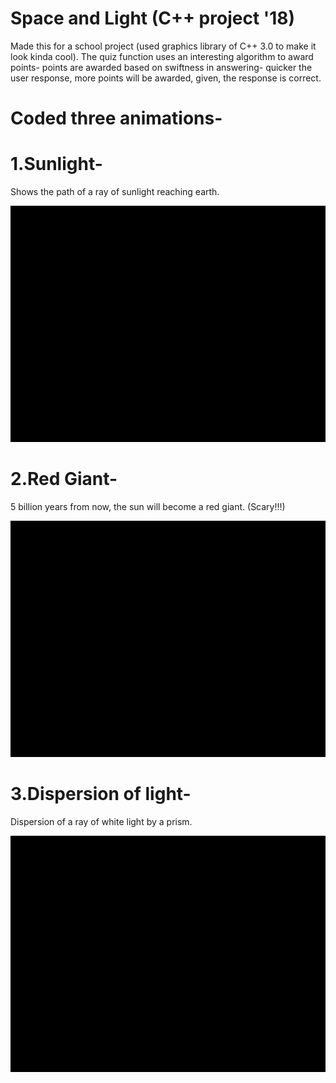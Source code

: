# Space and Light (C++ project '18)
Made this for a school project (used graphics library of C++ 3.0 to make it look kinda cool).
The quiz function uses an interesting algorithm to award points- points are awarded based on swiftness in answering- quicker the user response, more points will be awarded, given, the response is correct.

# Coded three animations-

# 1.Sunlight-
Shows the path of a ray of sunlight reaching earth.

![Preview](Demo/sunlight.gif)

# 2.Red Giant-
5 billion years from now, the sun will become a red giant. (Scary!!!)

![Preview](Demo/redgiant.gif)

# 3.Dispersion of light-
Dispersion of a ray of white light by a prism.

![Preview](Demo/dispersion.gif)




